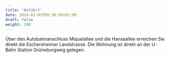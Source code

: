 ```yaml
---
title: 'Anfahrt'
date: 2024-02-03T09:30:56+01:00
draft: false
weight: 200
---
```


Über den Autobahnanschluss Miquelallee und die Hansaallee erreichen Sie direkt die Eschersheimer Landstrasse. Die Wohnung ist direkt an der U-Bahn Station Grüneburgweg gelegen.
